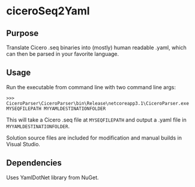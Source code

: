 # ciceroSeq2Yaml

## Purpose
Translate Cicero .seq binaries into (mostly) human readable .yaml, which can then be parsed in your favorite language.

## Usage
Run the executable from command line with two command line args:

`>>> CiceroParser\CiceroParser\bin\Release\netcoreapp3.1\CiceroParser.exe MYSEQFILEPATH MYYAMLDESTINATIONFOLDER`

This will take a Cicero .seq file at `MYSEQFILEPATH` and output a .yaml file in `MYYAMLDESTINATIONFOLDER`.

Solution source files are included for modification and manual builds in Visual Studio.

## Dependencies
Uses YamlDotNet library from NuGet.
